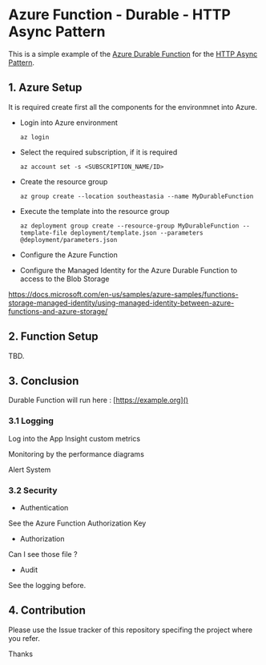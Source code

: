 # Azure Function - Durable - HTTP Async Pattern

This is a simple example of the [Azure Durable Function](https://docs.microsoft.com/en-us/azure/azure-functions/durable/durable-functions-overview?tabs=csharp) for the [HTTP Async Pattern](https://docs.microsoft.com/en-us/azure/azure-functions/durable/durable-functions-overview?tabs=csharp).


## 1. Azure Setup ##

It is required create first all the components for the environmnet into Azure.

* Login into Azure environment

  `az login`

* Select the required subscription, if it is required

  `az account set -s <SUBSCRIPTION_NAME/ID>`

* Create the resource group

  `az group create --location southeastasia --name MyDurableFunction`

* Execute the template into the resource group

  `az deployment group create --resource-group MyDurableFunction --template-file deployment/template.json --parameters @deployment/parameters.json`

* Configure the Azure Function

* Configure the Managed Identity for the Azure Durable Function to access to the Blob Storage

https://docs.microsoft.com/en-us/samples/azure-samples/functions-storage-managed-identity/using-managed-identity-between-azure-functions-and-azure-storage/

## 2. Function Setup ##

TBD.

## 3. Conclusion ##

Durable Function will run here : [https://example.org]()

### 3.1 Logging ###

Log into the App Insight custom metrics

Monitoring by the performance diagrams

Alert System


### 3.2 Security ###

* Authentication

See the Azure Function Authorization Key

* Authorization

Can I see those file ?

* Audit

See the logging before.

## 4. Contribution ##

Please use the Issue tracker of this repository specifing the project where you refer.

Thanks